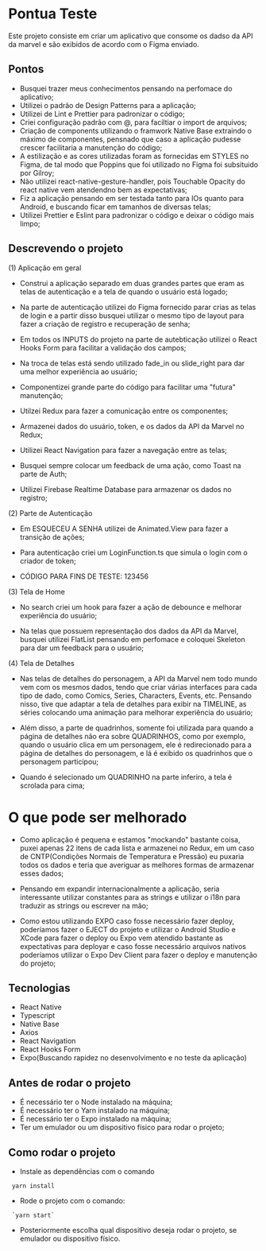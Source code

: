 # Pontua Teste

Este projeto consiste em criar um aplicativo que consome os dadso da API da marvel e são exibidos de acordo com o Figma enviado.

## Pontos

-   Busquei trazer meus conhecimentos pensando na perfomace do aplicativo;
-   Utilizei o padrão de Design Patterns para a aplicação;
-   Utilizei de Lint e Prettier para padronizar o código;
-   Criei configuração padrão com @, para faciltiar o import de arquivos;
-   Criação de components utilizando o framwork Native Base extraindo o máximo de componentes, pensnado que caso a aplicação pudesse crescer facilitaria a manutenção do código;
-   A estilização e as cores utilizadas foram as fornecidas em STYLES no Figma, de tal modo que Poppins que foi utilizado no Figma foi subsituido por Gilroy;
-   Não utilizei react-native-gesture-handler, pois Touchable Opacity do react native vem atendendno bem as expectativas;
-   Fiz a aplicação pensando em ser testada tanto para IOs quanto para Android, e buscando ficar em tamanhos de diversas telas;
-   Utilizei Prettier e Eslint para padronizar o código e deixar o código mais limpo;

## Descrevendo o projeto

(1) Aplicação em geral

-   Construi a aplicação separado em duas grandes partes que eram as telas de autenticação e a tela de quando o usuário está logado;
-   Na parte de autenticação utilizei do Figma fornecido parar crias as telas de login e a partir disso busquei utilizar o mesmo tipo de layout para fazer a criação de registro e recuperação de senha;
-   Em todos os INPUTS do projeto na parte de autebticação utilizei o React Hooks Form para facilitar a validação dos campos;
-   Na troca de telas está sendo utilizado fade_in ou slide_right para dar uma melhor experiência ao usuário;
-   Componentizei grande parte do código para facilitar uma "futura" manutenção;
-   Utilzei Redux para fazer a comunicação entre os componentes;
-   Armazenei dados do usuário, token, e os dados da API da Marvel no Redux;

-   Utilizei React Navigation para fazer a navegação entre as telas;
-   Busquei sempre colocar um feedback de uma ação, como Toast na parte de Auth;
-   Utilizei Firebase Realtime Database para armazenar os dados no registro;

(2) Parte de Autenticação

-   Em ESQUECEU A SENHA utilizei de Animated.View para fazer a transição de ações;
-   Para autenticação criei um LoginFunction.ts que simula o login com o criador de token;

-   CÓDIGO PARA FINS DE TESTE: 123456

(3) Tela de Home

-   No search criei um hook para fazer a ação de debounce e melhorar experiência do usuário;

-   Na telas que possuem representação dos dados da API da Marvel, busquei utilizei FlatList pensando em perfomace e coloquei Skeleton para dar um feedback para o usuário;

(4) Tela de Detalhes

-   Nas telas de detalhes do personagem, a API da Marvel nem todo mundo vem com os mesmos dados, tendo que criar várias interfaces para cada tipo de dado, como Comics, Series, Characters, Events, etc. Pensando nisso, tive que adaptar a tela de detalhes para exibir na TIMELINE, as séries colocando uma animação para melhorar experiência do usuário;

-   Além disso, a parte de quadrinhos, somente foi utilizada para quando a página de detalhes não era sobre QUADRINHOS, como por exemplo, quando o usuário clica em um personagem, ele é redirecionado para a página de detalhes do personagem, e lá é exibido os quadrinhos que o personagem participou;
-   Quando é selecionado um QUADRINHO na parte inferiro, a tela é scrolada para cima;

# O que pode ser melhorado

-   Como aplicação é pequena e estamos "mockando" bastante coisa, puxei apenas 22 itens de cada lista e armazenei no Redux, em um caso de CNTP(Condições Normais de Temperatura e Pressão) eu puxaria todos os dados e teria que averiguar as melhores formas de armazenar esses dados;

-   Pensando em expandir internacionalmente a aplicação, seria interessante utilizar constantes para as strings e utilizar o i18n para traduzir as strings ou escrever na mão;

-   Como estou utilizando EXPO caso fosse necessário fazer deploy, poderíamos fazer o EJECT do projeto e utilizar o Android Studio e XCode para fazer o deploy ou Expo vem atendido bastante as expectativas para deployar e caso fosse necessário arquivos nativos poderíamos utilizar o Expo Dev Client para fazer o deploy e manutenção do projeto;

## Tecnologias

-   React Native
-   Typescript
-   Native Base
-   Axios
-   React Navigation
-   React Hooks Form
-   Expo(Buscando rapidez no desenvolvimento e no teste da aplicação)

## Antes de rodar o projeto

-   É necessário ter o Node instalado na máquina;
-   É necessário ter o Yarn instalado na máquina;
-   É necessário ter o Expo instalado na máquina;
-   Ter um emulador ou um dispositivo físico para rodar o projeto;

## Como rodar o projeto

-   Instale as dependências com o comando

```
 yarn install
```

-   Rode o projeto com o comando:

```
 `yarn start`
```

-   Posteriormente escolha qual dispositivo deseja rodar o projeto, se emulador ou dispositivo físico.
